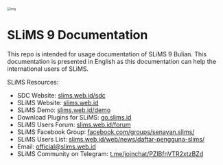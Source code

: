 <img src="https://lh3.googleusercontent.com/ZQajqXGTK-OBSSQKJSDFa9fAcd3o_9kfxUNRXhgTGf9fJpZkqWPsQcKsBhJrXtUzfyTJquPi7fd8U02DH7hLOFSWZZGhlsMcLdJSZPEEPC1N5A5cUKwmmGX__w8gyNHiheenYl1N" alt="img" style="zoom: 50%;" />

# SLiMS 9  Documentation

This repo is intended for usage documentation of SLiMS 9 Bulian. This documentation is presented in English as this documentation can help the international users of SLiMS.

SLiMS Resources:

- SDC Website: [slims.web.id/sdc](https://slims.web.id/sdc)
- SLiMS Website: [slims.web.id](https://slims.web.id)
- SLiMS Demo: [slims.web.id/demo](https://slims.web.id/demo)
- Download Plugins for SLiMS: [go.slims.id](https://go.slims.id)
- SLiMS Users Forum: [slims.web.id/forum](https://slims.web.id/forum)
- SLiMS Facebook Group: [facebook.com/groups/senayan.slims/](https://facebook.com/groups/senayan.slims/)
- SLiMS Users List: [slims.web.id/web/news/daftar-pengguna-slims/](https://slims.web.id/web/news/daftar-pengguna-slims/)
- Email: [official@slims.web.id](mailto:official@slims.web.id)
- SLiMS Community on Telegram: [t.me/joinchat/PZlBfnVTR2xtzBZd](https://t.me/joinchat/PZlBfnVTR2xtzBZd)

